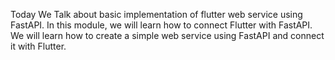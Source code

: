 Today We Talk about basic implementation of flutter web service using FastAPI. 
In this module, we will learn how to connect Flutter with FastAPI.
We will learn how to create a simple web service using FastAPI and connect it with Flutter.

